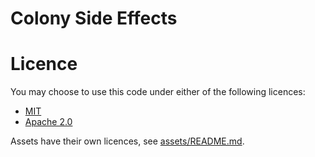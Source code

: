 # Colony Side Effects

# Licence

You may choose to use this code under either of the following licences:

* [MIT](LICENCE-MIT)
* [Apache 2.0](LICENCE-APACHE)

Assets have their own licences, see [assets/README.md](assets/README.md).
